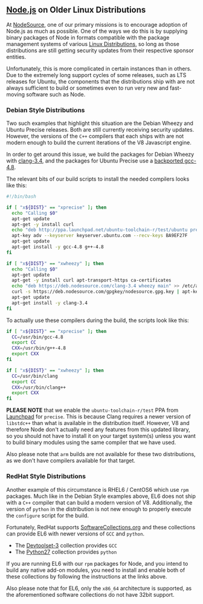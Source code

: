 ## [Node.js](https://nodejs.org) on Older Linux Distributions

At [NodeSource](https://nodesource.com), one of our primary missions is to encourage adoption of Node.js as much as possible. One of the ways we do this is by supplying binary packages of Node in formats compatible with the package management systems of various [Linux Distributions](https://github.com/nodesource/distributions/), so long as those distributions are still getting security updates from their respective sponsor entities.

Unfortunately, this is more complicated in certain instances than in others. Due to the extremely long support cycles of some releases, such as LTS releases for Ubuntu, the components that the distributions ship with are not always sufficient to build or sometimes even to run very new and fast-moving software such as Node.

### Debian Style Distributions

Two such examples that highlight this situation are the Debian Wheezy and Ubuntu Precise releases. Both are still currently receiving security updates. However, the versions of the `C++` compilers that each ships with are not modern enough to build the current iterations of the V8 Javascript engine.

In order to get around this issue, we build the packages for Debian Wheezy with [clang-3.4](http://clang.llvm.org/), and the packages for Ubuntu Precise use a [backported gcc-4.8](https://launchpad.net/~ubuntu-toolchain-r/+archive/ubuntu/test).

The relevant bits of our build scripts to install the needed compilers looks like this:

```bash
#!/bin/bash

if [ "x${DIST}" == "xprecise" ]; then
  echo "Calling $0"
  apt-get update
  apt-get -y install curl
  echo "deb http://ppa.launchpad.net/ubuntu-toolchain-r/test/ubuntu precise main" >> /etc/apt/sources.list
  apt-key adv --keyserver keyserver.ubuntu.com --recv-keys BA9EF27F
  apt-get update
  apt-get install -y gcc-4.8 g++-4.8
fi

if [ "x${DIST}" == "xwheezy" ]; then
  echo "Calling $0"
  apt-get update
  apt-get -y install curl apt-transport-https ca-certificates
  echo "deb https://deb.nodesource.com/clang-3.4 wheezy main" >> /etc/apt/sources.list
  curl -s https://deb.nodesource.com/gpgkey/nodesource.gpg.key | apt-key add -
  apt-get update
  apt-get install -y clang-3.4
fi
```

To actually use these compilers during the build, the scripts look like this:

```bash
if [ "x${DIST}" == "xprecise" ]; then
  CC=/usr/bin/gcc-4.8
  export CC
  CXX=/usr/bin/g++-4.8
  export CXX
fi

if [ "x${DIST}" == "xwheezy" ]; then
  CC=/usr/bin/clang
  export CC
  CXX=/usr/bin/clang++
  export CXX
fi
```

**PLEASE NOTE** that we enable the `ubuntu-toolchain-r/test` PPA from [Launchpad](https://launchpad.net) for `precise`. This is because Clang requires a newer version of `libstdc++` than what is available in the distribution itself. However, V8 and therefore Node don't actually need any features from this updated library, so you should not have to install it on your target system(s) unless you want to build binary modules using the same compiler that we have used.

Also please note that `arm` builds are not available for these two distributions, as we don't have compilers available for that target.

### RedHat Style Distributions

Another example of this circumstance is RHEL6 / CentOS6 which use `rpm` packages. Much like in the Debian Style examples above, EL6 does not ship with a `C++` compiler that can build a modern version of V8. Additionally, the version of `python` in the distribution is not new enough to properly execute the `configure` script for the build.

Fortunately, RedHat supports [SoftwareCollections.org](https://www.softwarecollections.org) and these collections can provide EL6 with newer versions of `GCC` and `python`.

  - The [Devtoolset-3](https://www.softwarecollections.org/en/scls/rhscl/devtoolset-3/) collection provides `GCC`
  - The [Python27](https://www.softwarecollections.org/en/scls/rhscl/python27/) collection provides `python`

If you are running EL6 with our `rpm` packages for Node, and you intend to build any native add-on modules, you need to install and enable both of these collections by following the instructions at the links above.

Also please note that for EL6, only the `x86_64` architecture is supported, as the aforementioned software collections do not have 32bit support.
